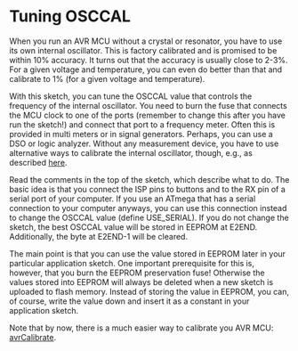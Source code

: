 # Tuning OSCCAL

When you run an AVR MCU without a crystal or resonator, you have to use its own internal oscillator. This is factory calibrated and is promised to be within 10% accuracy. It turns out that the accuracy is usually close to 2-3%. For a given voltage and temperature, you can even do better than that and calibrate to 1% (for a given voltage and temperature).

With this sketch, you can tune the OSCCAL value that controls the frequency of the internal oscillator. You need to burn the fuse that connects the MCU clock to one of the ports (remember to change this after you have run the sketch!) and connect that port to a frequency meter. Often this is provided in multi meters or in signal generators. Perhaps, you can use a DSO or logic analyzer. Without any measurement device, you have to use alternative ways to calibrate the internal oscillator, though, e.g., as described [here](http://ernstc.dk/arduino/tinytuner.html).

Read the comments in the top of the sketch, which describe what to do. The basic idea is that you connect the ISP pins to buttons and to the RX pin of a serial port of your computer. If you use an ATmega that has a serial connection to your computer anyways, you can use this connection instead to change the OSCCAL value (define USE_SERIAL).  If you do not change the sketch, the best OSCCAL value will be stored in EEPROM at E2END. Additionally, the byte at E2END-1 will be cleared. 

The main point is  that you can use the value stored in EEPROM later in your particular application sketch. One important prerequisite for this is, however, that you burn the EEPROM preservation fuse! Otherwise the values stored into EEPROM will always be deleted when a new sketch is uploaded to flash memory. Instead of storing the value in EEPROM, you can, of course, write the value down and insert it as a constant in your application sketch.

Note that by now, there is a much easier way to calibrate you AVR MCU: [avrCalibrate](https://github.com/felias-fogg/avrCalibrate).
